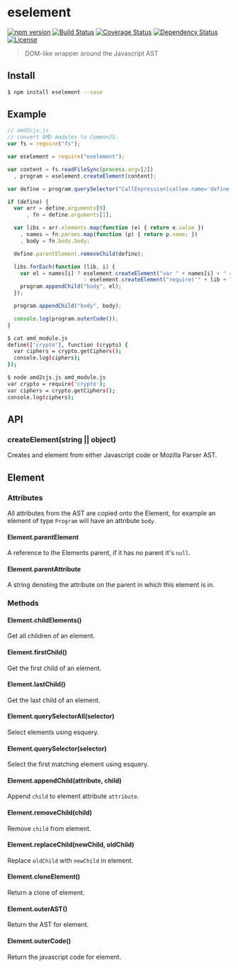 # eselement

[![npm version](https://badge.fury.io/js/eselement.svg)](http://badge.fury.io/js/eselement)
[![Build Status](https://travis-ci.org/olahol/eselement.svg)](https://travis-ci.org/olahol/eselement)
[![Coverage Status](https://img.shields.io/coveralls/olahol/eselement.svg?style=flat)](https://coveralls.io/r/olahol/eselement)
[![Dependency Status](https://david-dm.org/olahol/eselement.svg)](https://david-dm.org/olahol/eselement)
[![License](http://img.shields.io/badge/license-MIT-brightgreen.svg)]()

> DOM-like wrapper around the Javascript AST

## Install

```bash
$ npm install eselement --save
```

## Example

```javascript
// amd2cjs.js
// convert AMD modules to CommonJS.
var fs = require("fs");

var eselement = require("eselement");

var content = fs.readFileSync(process.argv[2])
  , program = eselement.createElement(content);

var define = program.querySelector("CallExpression[callee.name='define']");

if (define) {
  var arr = define.arguments[0]
      , fn = define.arguments[1];

  var libs = arr.elements.map(function (e) { return e.value })
    , names = fn.params.map(function (p) { return p.name; })
    , body = fn.body.body;

  define.parentElement.removeChild(define);

  libs.forEach(function (lib, i) {
    var el = names[i] ? eselement.createElement("var " + names[i] + " = require('" + lib + "')")
                        : eselement.createElement("require('" + lib + "')");
    program.appendChild("body", el);
  });

  program.appendChild("body", body);

  console.log(program.outerCode());
}
```

```bash
$ cat amd_module.js
define(["crypto"], function (crypto) {
  var ciphers = crypto.getCiphers();
  console.log(ciphers);
});

$ node amd2cjs.js amd_module.js
var crypto = require('crypto');
var ciphers = crypto.getCiphers();
console.log(ciphers);
```

## API

### createElement(string || object)

Creates and element from either Javascript code or Mozilla Parser AST.

## Element

### Attributes

All attributes from the AST are copied onto the Element, for example
an element of type `Program` will have an attribute `body`.

#### Element.parentElement

A reference to the Elements parent, if it has no parent it's `null`.

#### Element.parentAttribute

A string denoting the attribute on the parent in which this element is in.

### Methods

#### Element.childElements()

Get all children of an element.

#### Element.firstChild()

Get the first child of an element.

#### Element.lastChild()

Get the last child of an element.

#### Element.querySelectorAll(selector)

Select elements using esquery.

#### Element.querySelector(selector)

Select the first matching element using esquery.

#### Element.appendChild(attribute, child)

Append `child` to element attribute `attribute`.

#### Element.removeChild(child)

Remove `child` from element.

#### Element.replaceChild(newChild, oldChild)

Replace `oldChild` with `newChild` in element.

#### Element.cloneElement()

Return a clone of element.

#### Element.outerAST()

Return the AST for element.

#### Element.outerCode()

Return the javascript code for element.

